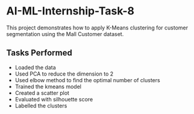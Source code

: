 # AI-ML-Internship-Task-8

This project demonstrates how to apply K-Means clustering for customer segmentation using the Mall Customer dataset.

## Tasks Performed
* Loaded the data
* Used PCA to reduce the dimension to 2
* Used elbow method to find the optimal number of clusters
* Trained the kmeans model
* Created a scatter plot
* Evaluated with silhouette score
* Labelled the clusters
